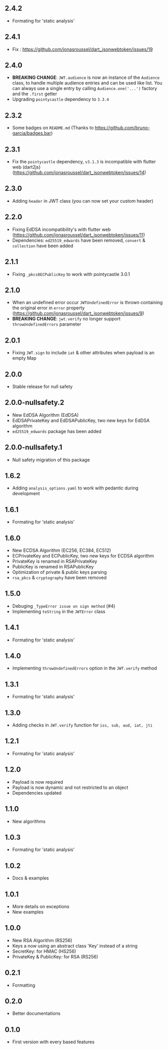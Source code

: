 ## 2.4.2

- Formating for 'static analysis'

## 2.4.1

- Fix : https://github.com/jonasroussel/dart_jsonwebtoken/issues/19

## 2.4.0

- **BREAKING CHANGE**: `JWT.audience` is now an instance of the `Audience` class, to handle multiple audience entries and can be used like list. You can always use a single entry by calling `Audience.one('...')` factory and the `.first` getter
- Upgrading `pointycastle` dependency to `3.3.4`

## 2.3.2

- Some badges on `README.md` (Thanks to https://github.com/bruno-garcia/badges.bar)

## 2.3.1

- Fix the `pointycastle` dependency, `v3.1.3` is incompatible with flutter web (dart2js)
  (https://github.com/jonasroussel/dart_jsonwebtoken/issues/14)

## 2.3.0

- Adding `header` in JWT class (you can now set your custom header)

## 2.2.0

- Fixing EdDSA incompatibility's with flutter web (https://github.com/jonasroussel/dart_jsonwebtoken/issues/11)
- Dependencies: `ed25519_edwards` have been removed, `convert` & `collection` have been added

## 2.1.1

- Fixing `_pkcs8ECPublicKey` to work with pointycastle 3.0.1

## 2.1.0

- When an undefined error occur `JWTUndefinedError` is thrown containing the original error in `error` property (https://github.com/jonasroussel/dart_jsonwebtoken/issues/9)
- **BREAKING CHANGE**: `jwt.verify` no longer support `throwUndefinedErrors` parameter

## 2.0.1

- Fixing `JWT.sign` to include `iat` & other attributes when payload is an empty Map

## 2.0.0

- Stable release for null safety

## 2.0.0-nullsafety.2

- New EdDSA Algorithm (EdDSA)
- EdDSAPrivateKey and EdDSAPublicKey, two new keys for EdDSA algorithm
- `ed25519_edwards` package has been added

## 2.0.0-nullsafety.1

- Null safety migration of this package

## 1.6.2

- Adding `analysis_options.yaml` to work with pedantic during development

## 1.6.1

- Formating for 'static analysis'

## 1.6.0

- New ECDSA Algorithm (EC256, EC384, EC512)
- ECPrivateKey and ECPublicKey, two new keys for ECDSA algorithm
- PrivateKey is renamed in RSAPrivateKey
- PublicKey is renamed in RSAPublicKey
- Optimization of private & public keys parsing
- `rsa_pkcs` & `cryptography` have been removed

## 1.5.0

- Debuging `_TypeError issue on sign method` (#4)
- Implementing `toString` in the `JWTError` class

## 1.4.1

- Formating for 'static analysis'

## 1.4.0

- Implementing `throwUndefinedErrors` option in the `JWT.verify` method

## 1.3.1

- Formating for 'static analysis'

## 1.3.0

- Adding checks in `JWT.verify` function for `iss, sub, aud, iat, jti`

## 1.2.1

- Formating for 'static analysis'

## 1.2.0

- Payload is now required
- Payload is now dynamic and not restricted to an object
- Dependencies updated

## 1.1.0

- New algorithms

## 1.0.3

- Formating for 'static analysis'

## 1.0.2

- Docs & examples

## 1.0.1

- More details on exceptions
- New examples

## 1.0.0

- New RSA Algorithm (RS256)
- Keys a now using an abstract class 'Key' instead of a string
- SecretKey: for HMAC (HS256)
- PrivateKey & PublicKey: for RSA (RS256)

## 0.2.1

- Formatting

## 0.2.0

- Better documentations

## 0.1.0

- First version with every based features
